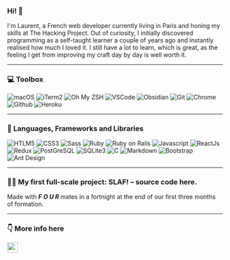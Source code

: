 ### Hi! 👋

<div>I'm Laurent, a French web developer currently living in Paris and honing my skills at <a href='https://www.thehackingproject.org/' style='text-decoration:none' target='_blank'>The Hacking Project</a>. Out of curiosity, I initially discovered programming as a self-taught learner a couple of years ago and instantly realised how much I loved it. I still have a lot to learn, which is great, as the feeling I get from improving my craft day by day is well worth it. </div>

---
### 💻 Toolbox

![macOS](https://img.shields.io/badge/-macOS-000000?style=for-the-badge&logo=macos&logoColor=white)
![iTerm2](https://img.shields.io/badge/-iTerm2-000000?style=for-the-badge&logo=iterm2&logoColor=white)
![Oh My ZSH](https://img.shields.io/badge/oh_my_zsh-379554?style=for-the-badge&logo=ohmyzsh&logoColor=white)
![VSCode](https://img.shields.io/badge/Visual_Studio_Code-007ACC?style=for-the-badge&logo=visual%20studio%20code&logoColor=white)
![Obsidian](https://img.shields.io/badge/Obsidian-483699?style=for-the-badge&logo=obsidian&logoColor=white)
![Git](https://img.shields.io/badge/Git-F05032?style=for-the-badge&logo=git&logoColor=white)
![Chrome](https://img.shields.io/badge/Google_chrome-4285F4?style=for-the-badge&logo=Google-chrome&logoColor=white)
![Github](https://img.shields.io/badge/Github-181717?style=for-the-badge&logo=github&logoColor=white)
![Heroku](https://img.shields.io/badge/Heroku-430098?style=for-the-badge&logo=heroku&logoColor=white)

---
### 📖 Languages, Frameworks and Libraries

![HTLM5](https://img.shields.io/badge/-HTML5-E34F26?logo=html5&logoColor=white&style=for-the-badge)
![CSS3](https://img.shields.io/badge/CSS3-1572B6?style=for-the-badge&logo=css3&logoColor=white)
![Sass](https://img.shields.io/badge/Sass-CC6699?style=for-the-badge&logo=sass&logoColor=white)
![Ruby](https://img.shields.io/badge/-Ruby-CC342D?logo=ruby&logoColor=white&style=for-the-badge)
![Ruby on Rails](https://img.shields.io/badge/-Ruby%20on%20Rails-CC342D?logo=ruby-on-rails&logoColor=white&style=for-the-badge)
![Javascript](https://img.shields.io/badge/-Javascript-F7DF1E?logo=javascript&logoColor=white&style=for-the-badge)
![ReactJs](https://img.shields.io/badge/-ReactJs-61DAFB?logo=react&logoColor=white&style=for-the-badge)
![Redux](https://img.shields.io/badge/Redux-764ABC?style=for-the-badge&logo=redux&logoColor=white)
![PostGreSQL](https://img.shields.io/badge/PostgreSQL-316192?style=for-the-badge&logo=postgresql&logoColor=white)
![SQLite3](https://img.shields.io/badge/SQLite-003B57?style=for-the-badge&logo=sqlite&logoColor=white)
![C](https://img.shields.io/badge/-A8B9CC?logo=C&logoColor=white&style=for-the-badge)
![Markdown](https://img.shields.io/badge/Markdown-000000?style=for-the-badge&logo=markdown&logoColor=white)
![Bootstrap](https://img.shields.io/badge/Bootstrap-7952B3?style=for-the-badge&logo=bootstrap&logoColor=white)
![Ant Design](https://img.shields.io/badge/Ant%20Design-0170FE?style=for-the-badge&logo=ant-design&logoColor=white)

---
### 👨‍💻 My first full-scale project: <strong><a href='https://syndicatdelutteantifranglais.club/' style='text-decoration:none' target='_blank'>SLAF!</a></strong> – source code <a href='https://github.com/SLAF-Project/SLAF_Project' style='text-decoration:none' target='_blank'>here</a>.

Made with <strong><em>
	<a href='https://github.com/VioMrqs/' style='text-decoration:none' target='_blank'>F</a>
	<a href='https://github.com/mrprst/' style='text-decoration:none' target='_blank'>O</a>
	<a href='https://github.com/Luucas51/Luucas51' style='text-decoration:none' target='_blank'>U</a>
	<a href='https://github.com/superOrteg' style='text-decoration:none;' target='_blank'>R</a>
</strong></em> mates in a fortnight at the end of our first three months of formation.

---
### 👇 More info here

<a href="https://fr.linkedin.com/in/laurent-chamouleau-b87303223/"  target="_blank"><img src="https://img.shields.io/badge/LinkedIn-0A66C2?style=for-the-badge&logo=linkedin&logoColor=white" height=25></a>

